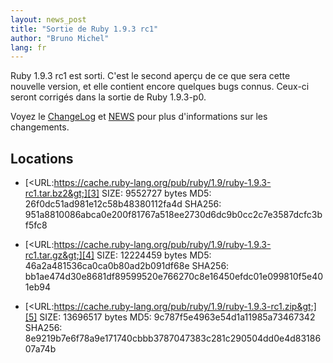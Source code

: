 ```yaml
---
layout: news_post
title: "Sortie de Ruby 1.9.3 rc1"
author: "Bruno Michel"
lang: fr
---
```


Ruby 1.9.3 rc1 est sorti. C\'est le second aperçu de ce que sera cette
nouvelle version, et elle contient encore quelques bugs connus. Ceux-ci
seront corrigés dans la sortie de Ruby 1.9.3-p0.

Voyez le [ChangeLog][1] et [NEWS][2] pour plus d\'informations sur les
changements.

## Locations

* [&lt;URL:https://cache.ruby-lang.org/pub/ruby/1.9/ruby-1.9.3-rc1.tar.bz2&gt;][3]
  SIZE: 9552727 bytes
  MD5: 26f0dc51ad981e12c58b48380112fa4d
  SHA256: 951a8810086abca0e200f81767a518ee2730d6dc9b0cc2c7e3587dcfc3bf5fc8

* [&lt;URL:https://cache.ruby-lang.org/pub/ruby/1.9/ruby-1.9.3-rc1.tar.gz&gt;][4]
  SIZE: 12224459 bytes
  MD5: 46a2a481536ca0ca0b80ad2b091df68e
  SHA256: bb1ae474d30e8681df89599520e766270c8e16450efdc01e099810f5e401eb94

* [&lt;URL:https://cache.ruby-lang.org/pub/ruby/1.9/ruby-1.9.3-rc1.zip&gt;][5]
  SIZE: 13696517 bytes
  MD5: 9c787f5e4963e54d1a11985a73467342
  SHA256: 8e9219b7e6f78a9e171740cbbb3787047383c281c290504dd0e4d8318607a74b



[1]: https://svn.ruby-lang.org/repos/ruby/tags/v1_9_3_rc1/ChangeLog
[2]: https://svn.ruby-lang.org/repos/ruby/tags/v1_9_3_rc1/NEWS
[3]: https://cache.ruby-lang.org/pub/ruby/1.9/ruby-1.9.3-rc1.tar.bz2
[4]: https://cache.ruby-lang.org/pub/ruby/1.9/ruby-1.9.3-rc1.tar.gz
[5]: https://cache.ruby-lang.org/pub/ruby/1.9/ruby-1.9.3-rc1.zip
